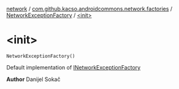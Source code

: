 [network](../../index.md) / [com.github.kacso.androidcommons.network.factories](../index.md) / [NetworkExceptionFactory](index.md) / [&lt;init&gt;](.)

# &lt;init&gt;

`NetworkExceptionFactory()`

Default implementation of [INetworkExceptionFactory](../-i-network-exception-factory/index.md)

**Author**
Danijel Sokač

